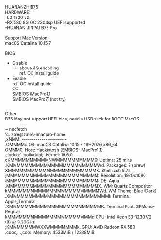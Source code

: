 HUANANZHIB75<br/>
HARDWARE:<br/>
-E3 1230 v2<br/>
-RX 580 8G OC 2304sp UEFI supported<br/>
-HUANAN JINPAI B75 Pro<br/>
<br/>
Support Mac Version:<br/>
macOS Catalina 10.15.7 <br/>
<br/>
BIOS <br/>
- Disable<br/>
  * above 4G encoding<br/>
ref. OC install guide<br/>
- Enable<br/>
  ref. OC install guide<br/>
OC<br/>
SMBIOS iMacPro1,1<br/>
SMBIOS MacPro7,1(not try)<br/>
<br/>
Other<br/>
B75 May not support UEFI bios, need a USB stick for BOOT MacOS.<br/>
<br/>
~ neofetch<br/>
                    'c.          zale@zales-imacpro-home <br/>
                 ,xNMM.          ----------------------- <br/>
               .OMMMMo           OS: macOS Catalina 10.15.7 19H2026 x86_64 <br/>
               OMMM0,            Host: Hackintosh (SMBIOS: iMacPro1,1) <br/>
     .;loddo:' loolloddol;.      Kernel: 19.6.0 <br/>
   cKMMMMMMMMMMNWMMMMMMMMMM0:    Uptime: 25 mins <br/>
 .KMMMMMMMMMMMMMMMMMMMMMMMWd.    Packages: 2 (brew) <br/>
 XMMMMMMMMMMMMMMMMMMMMMMMX.      Shell: zsh 5.7.1 <br/>
;MMMMMMMMMMMMMMMMMMMMMMMM:       Resolution: 1920x1080 <br/>
:MMMMMMMMMMMMMMMMMMMMMMMM:       DE: Aqua <br/>
.MMMMMMMMMMMMMMMMMMMMMMMMX.      WM: Quartz Compositor <br/>
 kMMMMMMMMMMMMMMMMMMMMMMMMWd.    WM Theme: Blue (Dark) <br/>
 .XMMMMMMMMMMMMMMMMMMMMMMMMMMk   Terminal: Apple_Terminal <br/>
  .XMMMMMMMMMMMMMMMMMMMMMMMMK.   Terminal Font: SFMono-Regular <br/>
    kMMMMMMMMMMMMMMMMMMMMMMd     CPU: Intel Xeon E3-1230 V2 (8) @ 3.30GHz <br/>
     ;KMMMMMMMWXXWMMMMMMMk.      GPU: AMD Radeon RX 580 <br/>
       .cooc,.    .,coo:.        Memory: 4533MiB / 12288MiB <br/>

                                                         
                                                         

